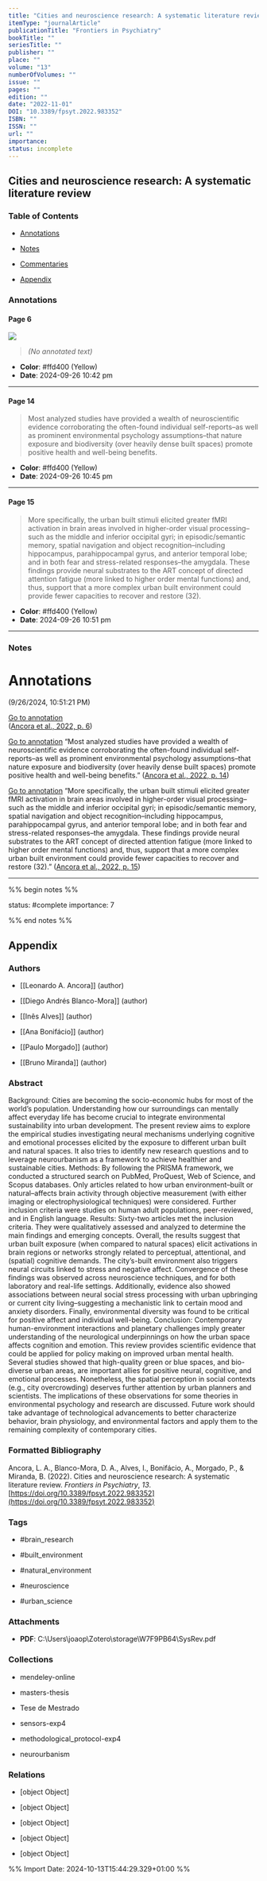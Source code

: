 ```yaml
---
title: "Cities and neuroscience research: A systematic literature review"
itemType: "journalArticle"
publicationTitle: "Frontiers in Psychiatry"
bookTitle: ""
seriesTitle: ""
publisher: ""
place: ""
volume: "13"
numberOfVolumes: ""
issue: ""
pages: ""
edition: ""
date: "2022-11-01"
DOI: "10.3389/fpsyt.2022.983352"
ISBN: ""
ISSN: ""
url: ""
importance: 
status: incomplete
---
```


## Cities and neuroscience research: A systematic literature review

### Table of Contents

- [Annotations](#annotations)

- [Notes](#notes)

+ [Commentaries](#commentaries)

- [Appendix](#appendix)

### Annotations




#### Page 6




![](<0 - Supplementary/images/ancoraCitiesNeuroscienceResearch2022.md/image-6-x60-y404.png>)



> *(No annotated text)*




- **Color**: #ffd400 (Yellow)
- **Date**: 2024-09-26 10:42 pm

---



#### Page 14







> Most analyzed studies have provided a wealth of neuroscientific evidence corroborating the often-found individual self-reports–as well as prominent environmental psychology assumptions–that nature exposure and biodiversity (over heavily dense built spaces) promote positive health and well-being benefits.





- **Color**: #ffd400 (Yellow)
- **Date**: 2024-09-26 10:45 pm

---



#### Page 15







> More specifically, the urban built stimuli elicited greater fMRI activation in brain areas involved in higher-order visual processing–such as the middle and inferior occipital gyri; in episodic/semantic memory, spatial navigation and object recognition–including hippocampus, parahippocampal gyrus, and anterior temporal lobe; and in both fear and stress-related responses–the amygdala. These findings provide neural substrates to the ART concept of directed attention fatigue (more linked to higher order mental functions) and, thus, support that a more complex urban built environment could provide fewer capacities to recover and restore (32).





- **Color**: #ffd400 (Yellow)
- **Date**: 2024-09-26 10:51 pm

---





### Notes



# Annotations  
(9/26/2024, 10:51:21 PM)

  
[Go to annotation](zotero://open-pdf/library/items/W7F9PB64?page=6&annotation=Y3IXCMQI)  
([Ancora et al., 2022, p. 6](zotero://select/library/items/CMR977IV))

[Go to annotation](zotero://open-pdf/library/items/W7F9PB64?page=14&annotation=5M5H5D5W) “Most analyzed studies have provided a wealth of neuroscientific evidence corroborating the often-found individual self-reports–as well as prominent environmental psychology assumptions–that nature exposure and biodiversity (over heavily dense built spaces) promote positive health and well-being benefits.” ([Ancora et al., 2022, p. 14](zotero://select/library/items/CMR977IV))

[Go to annotation](zotero://open-pdf/library/items/W7F9PB64?page=15&annotation=IDGMNVD9) “More specifically, the urban built stimuli elicited greater fMRI activation in brain areas involved in higher-order visual processing–such as the middle and inferior occipital gyri; in episodic/semantic memory, spatial navigation and object recognition–including hippocampus, parahippocampal gyrus, and anterior temporal lobe; and in both fear and stress-related responses–the amygdala. These findings provide neural substrates to the ART concept of directed attention fatigue (more linked to higher order mental functions) and, thus, support that a more complex urban built environment could provide fewer capacities to recover and restore (32).” ([Ancora et al., 2022, p. 15](zotero://select/library/items/CMR977IV))

---



%% begin notes %%

status: #complete
importance: 7


%% end notes %%

## Appendix

### Authors


- [[Leonardo A. Ancora]] (author)

- [[Diego Andrés Blanco-Mora]] (author)

- [[Inês Alves]] (author)

- [[Ana Bonifácio]] (author)

- [[Paulo Morgado]] (author)

- [[Bruno Miranda]] (author)



### Abstract

Background: Cities are becoming the socio-economic hubs for most of the world’s population. Understanding how our surroundings can mentally affect everyday life has become crucial to integrate environmental sustainability into urban development. The present review aims to explore the empirical studies investigating neural mechanisms underlying cognitive and emotional processes elicited by the exposure to different urban built and natural spaces. It also tries to identify new research questions and to leverage neurourbanism as a framework to achieve healthier and sustainable cities. Methods: By following the PRISMA framework, we conducted a structured search on PubMed, ProQuest, Web of Science, and Scopus databases. Only articles related to how urban environment–built or natural–affects brain activity through objective measurement (with either imaging or electrophysiological techniques) were considered. Further inclusion criteria were studies on human adult populations, peer-reviewed, and in English language. Results: Sixty-two articles met the inclusion criteria. They were qualitatively assessed and analyzed to determine the main findings and emerging concepts. Overall, the results suggest that urban built exposure (when compared to natural spaces) elicit activations in brain regions or networks strongly related to perceptual, attentional, and (spatial) cognitive demands. The city’s-built environment also triggers neural circuits linked to stress and negative affect. Convergence of these findings was observed across neuroscience techniques, and for both laboratory and real-life settings. Additionally, evidence also showed associations between neural social stress processing with urban upbringing or current city living–suggesting a mechanistic link to certain mood and anxiety disorders. Finally, environmental diversity was found to be critical for positive affect and individual well-being. Conclusion: Contemporary human-environment interactions and planetary challenges imply greater understanding of the neurological underpinnings on how the urban space affects cognition and emotion. This review provides scientific evidence that could be applied for policy making on improved urban mental health. Several studies showed that high-quality green or blue spaces, and bio-diverse urban areas, are important allies for positive neural, cognitive, and emotional processes. Nonetheless, the spatial perception in social contexts (e.g., city overcrowding) deserves further attention by urban planners and scientists. The implications of these observations for some theories in environmental psychology and research are discussed. Future work should take advantage of technological advancements to better characterize behavior, brain physiology, and environmental factors and apply them to the remaining complexity of contemporary cities.


### Formatted Bibliography

Ancora, L. A., Blanco-Mora, D. A., Alves, I., Bonifácio, A., Morgado, P., & Miranda, B. (2022). Cities and neuroscience research: A systematic literature review. _Frontiers in Psychiatry_, _13_. [https://doi.org/10.3389/fpsyt.2022.983352](https://doi.org/10.3389/fpsyt.2022.983352)


### Tags


- #brain_research

- #built_environment

- #natural_environment

- #neuroscience

- #urban_science




### Attachments


- **PDF**: C:\Users\joaop\Zotero\storage\W7F9PB64\SysRev.pdf




### Collections


- mendeley-online

- masters-thesis

- Tese de Mestrado

- sensors-exp4

- methodological_protocol-exp4

- neurourbanism




### Relations


- [object Object]

- [object Object]

- [object Object]

- [object Object]

- [object Object]



%% Import Date: 2024-10-13T15:44:29.329+01:00 %%
